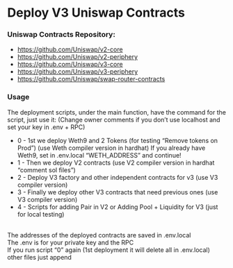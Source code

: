 # Deploy V3 Uniswap Contracts

### Uniswap Contracts Repository:

- https://github.com/Uniswap/v2-core
- https://github.com/Uniswap/v2-periphery
- https://github.com/Uniswap/v3-core
- https://github.com/Uniswap/v3-periphery
- https://github.com/Uniswap/swap-router-contracts

### Usage
The deployment scripts, under the main function, have the command for the script, just use it:
(Change owner comments if you don’t use localhost and set your key in .env + RPC)
- 0 - 1st we deploy Weth9 and 2 Tokens (for testing “Remove tokens on Prod”)
(use Weth compiler version in hardhat)
If you already have Weth9, set in .env.local “WETH_ADDRESS” and continue!
- 1 - Then we deploy V2 contracts (use V2 compiler version in hardhat “comment sol files”)
- 2 - Deploy V3 factory and other independent contracts for v3 (use V3 compiler version)
- 3 - Finally we deploy other V3 contracts that need previous ones (use V3 compiler version)
- 4 - Scripts for adding Pair in V2 or Adding Pool + Liquidity for V3 (just for local testing)
<br>
The addresses of the deployed contracts are saved in .env.local<br>
The .env is for your private key and the RPC<br>
If you run script “0” again (1st deployment it will delete all in .env.local) other files just append
